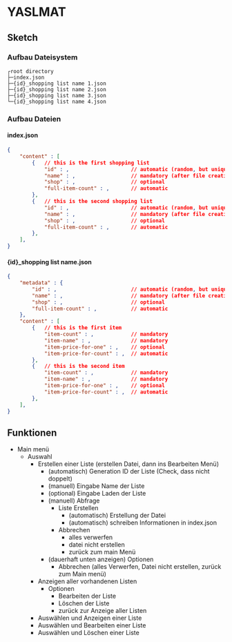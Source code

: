 # YASLMAT

## Sketch

### Aufbau Dateisystem

```
┌root directory
├─index.json
├─{id}_shopping list name 1.json
├─{id}_shopping list name 2.json
├─{id}_shopping list name 3.json
└─{id}_shopping list name 4.json
```

### Aufbau Dateien

#### index.json

```json
{
    "content" : [
        {   // this is the first shopping list
            "id" : ,                    // automatic (random, but unique)
            "name" : ,                  // mandatory (after file creation)
            "shop" : ,                  // optional
            "full-item-count" : ,       // automatic
        },
        {   // this is the second shopping list
            "id" : ,                    // automatic (random, but unique)
            "name" : ,                  // mandatory (after file creation)
            "shop" : ,                  // optional
            "full-item-count" : ,       // automatic
        },
    ],
}
```

#### {id}_shopping list name.json

```json
{
    "metadata" : {
        "id" : ,                        // automatic (random, but unique)
        "name" : ,                      // mandatory (after file creation)
        "shop" : ,                      // optional
        "full-item-count" : ,           // automatic
    },
    "content" : [
        {   // this is the first item
            "item-count" : ,            // mandatory
            "item-name" : ,             // mandatory
            "item-price-for-one" : ,    // optional
            "item-price-for-count" : ,  // automatic
        },
        {   // this is the second item
            "item-count" : ,            // mandatory
            "item-name" : ,             // mandatory
            "item-price-for-one" : ,    // optional
            "item-price-for-count" : ,  // automatic
        },
    ],
}
```

## Funktionen

- Main menü
  - Auswahl
    - Erstellen einer Liste (erstellen Datei, dann ins Bearbeiten Menü)
      - (automatisch) Generation ID der Liste (Check, dass nicht doppelt)
      - (manuell) Eingabe Name der Liste
      - (optional) Eingabe Laden der Liste
      - (manuell) Abfrage
        - Liste Erstellen
          - (automatisch) Erstellung der Datei
          - (automatisch) schreiben Informationen in index.json
        - Abbrechen
          - alles verwerfen
          - datei nicht erstellen
          - zurück zum main Menü
      - (dauerhaft unten anzeigen) Optionen 
        - Abbrechen (alles Verwerfen, Datei nicht erstellen, zurück zum Main menü)
    - Anzeigen aller vorhandenen Listen
      - Optionen
        - Bearbeiten der Liste
        - Löschen der Liste
        - zurück zur Anzeige aller Listen
    - Auswählen und Anzeigen einer Liste
    - Auswählen und Bearbeiten einer Liste
    - Auswählen und Löschen einer Liste